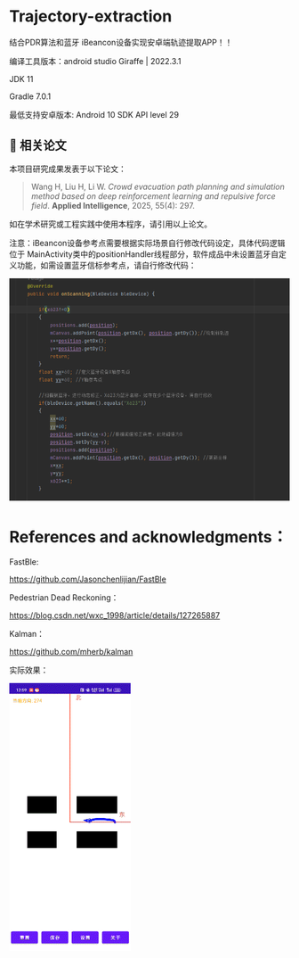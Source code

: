 # Trajectory-extraction

结合PDR算法和蓝牙 iBeancon设备实现安卓端轨迹提取APP！！

编译工具版本：android studio  Giraffe | 2022.3.1

JDK 11 

Gradle 7.0.1

最低支持安卓版本: Android 10 SDK API level 29

## 📄 相关论文

本项目研究成果发表于以下论文：

> Wang H, Liu H, Li W. *Crowd evacuation path planning and simulation method based on deep reinforcement learning and repulsive force field*. **Applied Intelligence**, 2025, 55(4): 297.

如在学术研究或工程实践中使用本程序，请引用以上论文。


注意：iBeancon设备参考点需要根据实际场景自行修改代码设定，具体代码逻辑位于 MainActivity类中的positionHandler线程部分，软件成品中未设置蓝牙自定义功能，如需设置蓝牙信标参考点，请自行修改代码：

![代码](https://github.com/whykang/Trajectory-extraction/blob/main1/Image/%E5%B1%8F%E5%B9%95%E6%88%AA%E5%9B%BE%202023-10-10%20213254.png?raw=true)


# References and acknowledgments：

FastBle:

https://github.com/Jasonchenlijian/FastBle

Pedestrian Dead Reckoning：

https://blog.csdn.net/wxc_1998/article/details/127265887

Kalman：

https://github.com/mherb/kalman

实际效果：

![实际运行](https://github.com/whykang/Trajectory-extraction/blob/main1/Image/QQ%E5%9B%BE%E7%89%8720231010210639.gif?raw=true)












